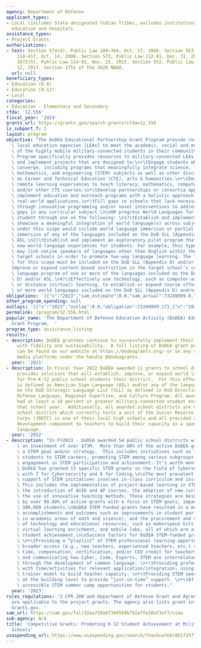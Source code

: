 ```yaml
---
agency: Department of Defense
applicant_types:
- Local (includes State-designated lndian Tribes, excludes institutions of higher
  education and hospitals
assistance_types:
- Project Grants
authorizations:
- text: Section 574(d), Public Law 109–364, Oct. 17, 2006. Section 553, Public Law
    110-417, Oct. 14, 2008. Section 573, Public Law 112-81, Dec. 31, 2011. Section
    1072(h), Public Law 114-92, Nov. 25, 2015. Section 552, Public Law 115-91, Dec.
    12, 2017. Section 1751 of the 2020 NDAA.
  url: null
beneficiary_types:
- Education (0-8)
- Education (9-12)
- Local
categories:
- Education - Elementary and Secondary
cfda: '12.556'
fiscal_year: '2024'
grants_url: https://grants.gov/search-grants?cfda=12.556
is_subpart_f: 1
layout: program
objective: "The DoDEA Educational Partnership Grant Program provide resources for\
  \ local education agencies [LEAs] to meet the academic, social and emotional needs\
  \ of the highly mobile military-connected students in their community. The Grant\
  \ Program specifically provides resources to military-connected LEAs to develop\
  \ and implement projects that are designed to:\n•\tEngage students where disciplines\
  \ converge, including programs that meaningfully integrate science, technology,\
  \ mathematics, and engineering (STEM) subjects as well as other disciplines such\
  \ as Career and Technical Education (CTE), arts & humanities.\n•\tDesigning innovative\
  \ remote learning experiences to teach literacy, mathematics, computer science,\
  \ and/or other CTE courses.\n•\tDevelop partnerships or consortia approaches to\
  \ implement education and outreach programs with a holistic approach to understanding\
  \ real-world applications.\n•\tFill gaps in schools that lack necessary infrastructure\
  \ through innovative programming and/or novel interventions to address student achievement\
  \ gaps in any curricular subject.\n\nOR progress World Languages for military-connected\
  \ student through one on the following: \n1)\tEstablish and implement programs that\
  \ showcase a meaningful integration of world language(s) across subject areas. Projects\
  \ under this scope would include world language immersion or partial world language\
  \ immersion of any of the languages included on the DoD SLL (Appendix D) and/or\
  \ ASL.\n2)\tEstablish and implement an exploratory pilot program that seeks to create\
  \ new world language experiences for students. For example, this type of project\
  \ may link native speakers of languages other than English within the LEA with the\
  \ target schools in order to promote two-way language learning. The language used\
  \ for this scope must be included on the DoD SLL (Appendix D) and/or ASL.\n3)\t\
  Improve or expand content-based instruction in the target school’s current world\
  \ language program of one or more of the languages included on the DoD SLL (Appendix\
  \ D) and/or ASL.\n4)\tEffectively use technology, such as computer-assisted instruction\
  \ or distance (virtual) learning, to establish or expand course offerings of one\
  \ or more world languages included on the DoD SLL (Appendix D) and/or ASL."
obligations: '[{"x":"2023","sam_estimate":0.0,"sam_actual":73249999.0,"usa_spending_actual":73179350.7},{"x":"2024","sam_estimate":0.0,"sam_actual":29999999.0,"usa_spending_actual":70907247.0},{"x":"2025","sam_estimate":0.0,"sam_actual":1999998.0,"usa_spending_actual":-71042.82}]'
other_program_spending: null
outlays: '[{"x":"2023","outlay":0.0,"obligation":73249999.17},{"x":"2024","outlay":0.0,"obligation":70907247.0},{"x":"2025","outlay":0.0,"obligation":0.0}]'
permalink: /program/12.556.html
popular_name: 'The Department of Defense Education Activity (DoDEA) Educational Partnership
  Grant Program.  '
program_type: assistance_listing
results:
- description: DoDEA grantees continue to successfully implement their grant projects
    with fidelity and sustainability.  A full listing of DoDEA grant program accomplishments
    can be found on our website at https://dodeagrants.org/ or on any of our social
    media platforms under the handle @dodeagrants.
  year: '2021'
- description: In Fiscal Year 2022 DoDEA awarded 11 grants to school districts that
    provides solutions that will establish, improve, or expand world language study
    for Pre-K-12 public school students their district.  For this effort, world language
    is defined as American Sign Language (ASL) and/or any of the languages included
    on the DoD Strategic Language List (SLL) as defined in DoD Directive 5160.41E,
    Defense Language, Regional Expertise, and Culture Program. All awarded schools
    had at least a 10 percent or greater military-connected student enrollment for
    that school year.  Additionally, all awarded school districts are members of a
    school district which currently hosts a unit of the Junior Reserve Officers’ Training
    Corps (JROTC) in one of their local high schools and all provided a professional
    development component to teachers to build their capacity in a specific world
    language.
  year: '2022'
- description: "In FY2023 - DoDEA awarded 54 public school districts with grants,\
    \ an investment of over $73M.  More than 80% of the active DoDEA grants, incorporate\
    \ a STEM goal and/or strategy.  This includes initiatives such as introducing\
    \ students to STEM careers, promoting STEM among various subgroups, and enhancing\
    \ engagement in STEM participation and achievement. It’s worth mentioning that\
    \ DoDEA has granted 15 specific STEM grants in the field of Cybersecurity/Coding,\
    \ with 7 for Cybersecurity and 8 for Coding.\n\nThe most prevalent academic strategies\
    \ support of STEM initiatives involves in-class curriculum and instructional support.\
    \ This includes the implementation of project-based learning in STEM classes,\
    \ the introduction of AVID and AP courses, the adoption of new curricula, and\
    \ the use of innovative teaching methods. These strategies are being employed\
    \ by over 98.80% of active grants with a focus on STEM goals, impacting more than\
    \ 300,000 students.\nDoDEA STEM-funded grants have resulted in a multitude of\
    \ accomplishments and outcomes such as improvements in student performance (primarily\
    \ in academic areas of math and science), and the procurement and development\
    \ of technology and educational resources, such as makerspace kits, STEM software,\
    \ virtual learning enrichment, and mobile labs, all of which are aimed at enhancing\
    \ student achievement.\n\nSuccess factors for DoDEA STEM-funded grants include:\
    \ \n•\tProviding a “playlist” of STEM professional learning opportunities for\
    \ broader access (e.g., new teachers, experienced teachers, etc.) and providing\
    \ time, compensation, certification, and/or CEU credit for teachers.\n•\tUnderstanding\
    \ and communicating how Cyber, Code, Esports, STEM are interrelated and impactful\
    \ through the development of common language. \n•\tProviding professional learning\
    \ with time/activities for relevant application/integration; using a train the\
    \ trainer model to build teacher capacity. \n•\tProviding STEM specialists/coaches\
    \ at the building level to provide “just-in-time” support. \n•\tAffordable and\
    \ accessible STEM summer camp opportunities for students."
  year: '2023'
rules_regulations: '2 CFR 200 and Department of Defense Grant and Agreement Regulations
  are applicable to the project grants. The agency also lists grant information on
  Grants.gov. '
sam_url: https://sam.gov/fal/32aa750a07364569b792affe20a71ef7/view
sub-agency: N/A
title: 'Competitive Grants: Promoting K-12 Student Achievement at Military-Connected
  Schools'
usaspending_url: https://www.usaspending.gov/search/?hash=a7ebc8b1f33f714d5861a157e2c9b567
---
```

